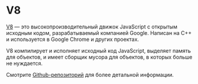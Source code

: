 # V8

[V8](https://code.google.com/p/v8/) — это высокопроизводительный движок JavaScript с открытым исходным кодом, разрабатываемый компанией Google. Написан на C++ и используется в Google Chrome и других проектах.

V8 компилирует и исполняет исходный код JavaScript, выделяет память для объектов, и имеет сборщик мусора для объектов, в которых больше не нуждается.

Смотрите [Github-репозиторий](https://github.com/v8/v8/wiki) для более детальной информации.